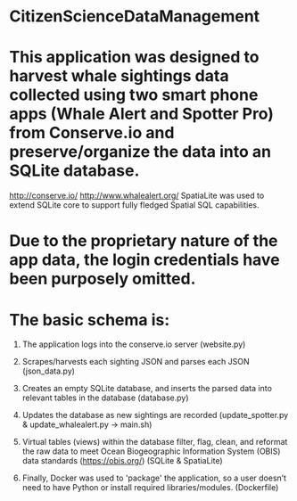# CitizenScienceDataManagement

# This application was designed to harvest whale sightings data collected using two smart phone apps (Whale Alert and Spotter Pro) from Conserve.io and preserve/organize the data into an SQLite database. 
http://conserve.io/
http://www.whalealert.org/
SpatiaLite was used to extend SQLite core to support fully fledged Spatial SQL capabilities. 

# Due to the proprietary nature of the app data, the login credentials have been purposely omitted. 

# The basic schema is:  
1. The application logs into the conserve.io server 
(website.py)

2. Scrapes/harvests each sighting JSON and parses each JSON 
(json_data.py)

3. Creates an empty SQLite database, and inserts the parsed data into relevant tables in the database 
(database.py)

4. Updates the database as new sightings are recorded 
(update_spotter.py & update_whalealert.py -> main.sh)

4. Virtual tables (views) within the database filter, flag, clean, and reformat the raw data to meet Ocean Biogeographic Information System (OBIS) data standards (https://obis.org/) 
(SQLite & SpatiaLite)

5. Finally, Docker was used to 'package' the application, so a user doesn’t need to have Python or install required libraries/modules. 
(Dockerfile)


